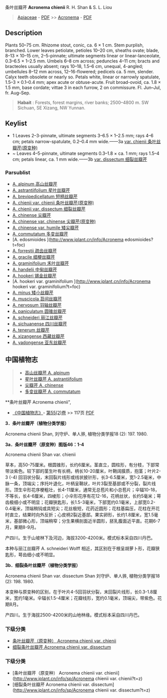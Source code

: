 条叶丝瓣芹 **Acronema chienii** R. H. Shan & S. L. Liou

> [Apiaceae](http://www.iplant.cn/info/Apiaceae?t=foc) - [PDF](http://www.iplant.cn/foc/pdf/Apiaceae.pdf) >> [Acronema](Acronema-丝瓣芹属.md) - [PDF](http://www.iplant.cn/foc/pdf/Acronema.pdf)

## Description

Plants 50–75 cm. Rhizome stout, conic, ca. 6 × 1 cm. Stem purplish, branched. Lower leaves petiolate, petioles 10–20 cm, sheaths ovate; blade, 8–13 × 10–15 cm, 2–5-pinnate; ultimate segments linear or linear-lanceolate, 0.3–6.5 × 1–2.5 mm. Umbels 6–8 cm across; peduncles 4–11 cm; bracts and bracteoles usually absent; rays 10–18, 1.5–6 cm, unequal, 4-angled; umbellules 8–12 mm across, 12–16-flowered; pedicels ca. 5 mm, slender. Calyx teeth obsolete or nearly so. Petals white, linear or narrowly spatulate, 1.5–3 × 0.1–0.4 mm; apex acute or obtuse-acute. Fruit broad-ovoid, ca. 1.8 × 1.5 mm, base cordate; vittae 3 in each furrow, 2 on commissure. Fl. Jun–Jul, fr. Aug–Sep.


> **Habait** : 
> Forests, forest margins, river banks; 2500–4800 m. SW Sichuan, SE Xizang, NW Yunnan.


## Keylist

* 1 Leaves 2–3-pinnate, ultimate segments 3–6.5 × 1–2.5 mm; rays 4–6 cm; petals narrow-spatulate, 0.2–0.4 mm wide.——3a  [var. chienii 条叶丝瓣芹(原变种)](Acronema-chienii-var-chienii-条叶丝瓣芹(原变种).md)
* ~ Leaves 4–5-pinnate, ultimate segments 0.3–1.8 × ca. 1 mm; rays 1.5–4 cm; petals linear, ca. 1 mm wide.——3b  [var. dissectum 细裂丝瓣芹](Acronema-chienii-var-dissectum-细裂丝瓣芹.md)

### Parsublist

* [A.  alpinum  高山丝瓣芹](Acronema-alpinum-高山丝瓣芹.md)
* [A.  astrantiifolium  星叶丝瓣芹](Acronema-astrantiifolium-星叶丝瓣芹.md)
* [A.  brevipedicellatum  短柄丝瓣芹](Acronema-brevipedicellatum-短柄丝瓣芹.md)
* [A.  chienii var. chienii  条叶丝瓣芹(原变种)](Acronema-chienii-var-chienii-条叶丝瓣芹(原变种).md)
* [A.  chienii var. dissectum  细裂丝瓣芹](Acronema-chienii-var-dissectum-细裂丝瓣芹.md)
* [A.  chinense  尖瓣芹](Acronema-chinense-尖瓣芹.md)
* [A.  chinense var. chinense  尖瓣芹(原变种)](Acronema-chinense-var-chinense-尖瓣芹(原变种).md)
* [A.  chinense var. humile  矮尖瓣芹](Acronema-chinense-var-humile-矮尖瓣芹.md)
* [A.  commutatum  多变丝瓣芹](Acronema-commutatum-多变丝瓣芹.md)
* [A.  edosmioides  ](http://www.iplant.cn/info/Acronema edosmioides?t=foc)
* [A.  forrestii  疏齿丝瓣芹](Acronema-forrestii-疏齿丝瓣芹.md)
* [A.  gracile  细梗丝瓣芹](Acronema-gracile-细梗丝瓣芹.md)
* [A.  graminifolium  禾叶丝瓣芹](Acronema-graminifolium-禾叶丝瓣芹.md)
* [A.  handelii  中甸丝瓣芹](Acronema-handelii-中甸丝瓣芹.md)
* [A.  hookeri  锡金丝瓣芹](Acronema-hookeri-锡金丝瓣芹.md)
* [A.  hookeri var. graminifolium  ](http://www.iplant.cn/info/Acronema hookeri var. graminifolium?t=foc)
* [A.  minus  矮小丝瓣芹](Acronema-minus-矮小丝瓣芹.md)
* [A.  muscicola  苔间丝瓣芹](Acronema-muscicola-苔间丝瓣芹.md)
* [A.  nervosum  羽轴丝瓣芹](Acronema-nervosum-羽轴丝瓣芹.md)
* [A.  paniculatum  圆锥丝瓣芹](Acronema-paniculatum-圆锥丝瓣芹.md)
* [A.  schneideri  丽江丝瓣芹](Acronema-schneideri-丽江丝瓣芹.md)
* [A.  sichuanense  四川丝瓣芹](Acronema-sichuanense-四川丝瓣芹.md)
* [A.  tenerum  丝瓣芹](Acronema-tenerum-丝瓣芹.md)
* [A.  xizangense  西藏丝瓣芹](Acronema-xizangense-西藏丝瓣芹.md)
* [A.  yadongense  亚东丝瓣芹](Acronema-yadongense-亚东丝瓣芹.md)


## 中国植物志

> * [高山丝瓣芹  A.  alpinum](Acronema-alpinum-高山丝瓣芹.md)
> * [星叶丝瓣芹  A.  astrantiifolium](Acronema-astrantiifolium-星叶丝瓣芹.md)
> * [尖瓣芹  A.  chinense](Acronema-chinense-尖瓣芹.md)
> * [多变丝瓣芹  A.  commutatum](Acronema-commutatum-多变丝瓣芹.md)


**条叶丝瓣芹 Acronema chienii",


* [《中国植物志》](http://www.iplant.cn/frps)- [第55(2)卷](http://www.iplant.cn/frps/vol/55(2)) >> 117页 [PDF](http://www.iplant.cn/frps/pdf/55(2)/117.pdf)


**3．条叶丝瓣芹（植物分类学报）**

Acronema chienii Shan, 刘守炉、单人骅, 植物分类学报18 (2): 197. 1980.

**3a．条叶丝瓣芹（原变种）图版46：1-4**

Acronema chienii Shan var. chienii

草本，高50-75厘米。根圆锥形，长约6厘米。茎直立，圆柱形，有分枝，下部常带淡紫色。较下部的茎生叶有长柄，柄长10-20厘米，叶鞘阔膜质，抱茎；叶片2-3 (-4) 回羽状分裂，末回裂片线形或线状披针形，长3-6.5厘米，宽1-2.5毫米，中脉一条，顶端尖；序托叶退化，叶柄呈鞘状，叶片3裂至基部或不分裂，裂片线形。顶生伞形花序梗粗壮，长4-11厘米，通常无总苞片和小总苞片；伞辐10-18，不等长，长4-6厘米，四棱形；小伞形花序有花12-16，花柄丝状，长约5毫米；萼齿极细小或不明显；花瓣狭匙形，长1.5-3毫米，下部宽约0.1毫米，上部宽0.2-0.4毫米，顶端稍钝或具短尖；花丝极短，花药近圆形；花柱基扁压，花柱在开花时直立，结果时向外反折；心皮柄2裂近基部。果实卵形，长约1.8厘米，宽1.5毫米，基部微心形，顶端稍窄；分生果横剖面近半圆形，胚乳腹面近平直。花期6-7月，果期8-9月。

产四川。生于山坡林下及河边，海拔3200-4200米。模式标本采自四川丹巴。

本种与丽江丝瓣芹 A. schneideri Wolff 相近，其区别在于根呈胡萝卜形，花瓣狭匙形，萼齿细小或不明显。

**3b．细裂条叶丝瓣芹（植物分类学报）**

Acronema chienii Shan var. dissectum Shan 刘守炉、单人骅, 植物分类学报18 (2): 198. 1980.

本变种与原变种的区别，在于叶片4-5回羽状分裂，末回裂片线形，长0.3-1.8厘米，宽约1毫米。伞辐长1.5-4厘米；花瓣线形，宽约0.1毫米，顶端尖，带紫色。花期8月。

产四川。生于海拔2500-4200米的山地林缘。模式标本采自四川丹巴。

### 下级分类
* [条叶丝瓣芹（原变种）  Acronema chienii var. chienii](Acronema-chienii-var-chienii-条叶丝瓣芹(原变种).md)
* [细裂条叶丝瓣芹  Acronema chienii var. dissectum](Acronema-chienii-var-dissectum-细裂丝瓣芹.md)

### 下级分类
* [条叶丝瓣芹（原变种）  Acronema chienii var. chienii](http://www.iplant.cn/info/sp/Acronema chienii var. chienii?t=z)
* [细裂条叶丝瓣芹  Acronema chienii var. dissectum](http://www.iplant.cn/info/sp/Acronema chienii var. dissectum?t=z)
